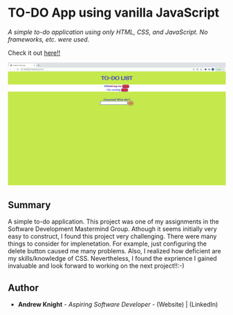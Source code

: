 # TO-DO App using vanilla JavaScript

*A simple to-do application using only HTML, CSS, and JavaScript. No frameworks, etc. were used.*

Check it out <a href="https://andrew-k191.github.io/todo-app/" target="_blank">here!!</a>

<img src="todoApp.png">

## Summary

A simple to-do application. This project was one of my assignments in the Software Development Mastermind Group. Athough it seems initially very easy to construct, I found this project very challenging. There were many things to consider for implenetation. For example, just configuring the delete button caused me many problems. Also, I realized how deficient are my skills/knowledge of CSS. Nevertheless, I found the exprience I gained invaluable and look forward to working on the next project!!:-)

## Author

* **Andrew Knight** - *Aspiring Software Developer* - (Website) | (LinkedIn)

